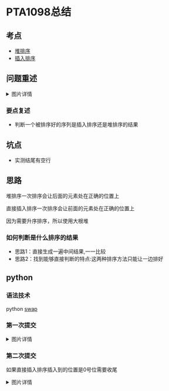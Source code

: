 # PTA1098总结
## 考点
+ [堆排序](https://ednow.github.io/2021/03/04/%E7%8E%8B%E9%81%93-%E6%95%B0%E6%8D%AE%E7%BB%93%E6%9E%84/#%E5%A0%86%E6%8E%92%E5%BA%8F)
+ [插入排序](https://ednow.github.io/2021/03/04/%E7%8E%8B%E9%81%93-%E6%95%B0%E6%8D%AE%E7%BB%93%E6%9E%84/#%E7%9B%B4%E6%8E%A5%E6%8F%92%E5%85%A5%E6%8E%92%E5%BA%8F)


## 问题重述
<details><summary>图片详情</summary><img src="https://raw.githubusercontent.com/ednow/cloudimg/main/githubio/20210810222228.png" alt="找不到图片(Image not found)" onerror="this.onerror=null;this.src='https://gitee.com/ednow/cloudimg/raw/main/githubio/20210810222228.png';" /></details>

### 要点复述
+ 判断一个被排序好的序列是插入排序还是堆排序的结果


## 坑点
+ 实测结尾有空行

## 思路
堆排序一次排序会让后面的元素处在正确的位置上

直接插入排序一次排序会让前面的元素处在正确的位置上

因为需要升序排序，所以使用大根堆


### 如何判断是什么排序的结果
+ 思路1：直接生成一遍中间结果,一一比较
+ 思路2：找到能够直接判断的特点:这两种排序方法只能让一边排好

## python

### 语法技术
python [swap](https://stackoverflow.com/questions/14836228/is-there-a-standardized-method-to-swap-two-variables-in-python)


### 第一次提交
<details><summary>图片详情</summary><img src="https://raw.githubusercontent.com/ednow/cloudimg/main/githubio/20210811191721.png" alt="找不到图片(Image not found)" onerror="this.onerror=null;this.src='https://gitee.com/ednow/cloudimg/raw/main/githubio/20210811191721.png';" /></details>

### 第二次提交
如果直接插入排序插入到的位置是0号位需要收尾

<details><summary>图片详情</summary><img src="https://raw.githubusercontent.com/ednow/cloudimg/main/githubio/20210811193035.png" alt="找不到图片(Image not found)" onerror="this.onerror=null;this.src='https://gitee.com/ednow/cloudimg/raw/main/githubio/20210811193035.png';" /></details>

